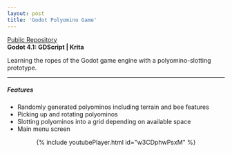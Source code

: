 ```yaml
---
layout: post
title: 'Godot Polyomino Game'
---
```

<div class="social-media">
    <a href="https://github.com/CheatcodeToJoy/Limpkin" target="_blank"><i class="fa fa-github" aria-hidden="true"></i> Public Repository</a>
</div>
<b>Godot 4.1: GDScript | Krita</b>

Learning the ropes of the Godot game engine with a polyomino-slotting prototype.

---
##### Features

- Randomly generated polyominos including terrain and bee features
- Picking up and rotating polyominos
- Slotting polyominos into a grid depending on available space
- Main menu screen

<div align="center">
{% include youtubePlayer.html id="w3CDphwPsxM" %}
</div>